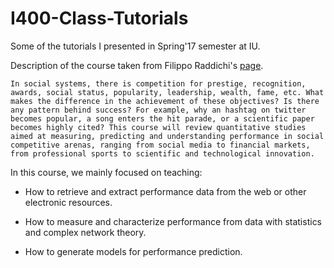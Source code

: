 # I400-Class-Tutorials

Some of the tutorials I presented in Spring'17 semester at IU. 

Description of the course taken from Filippo Raddichi's [page](http://homes.soic.indiana.edu/filiradi/CompSys.html). 

`
In social systems, there is competition for prestige, recognition, awards, social status, popularity, leadership, wealth, fame, etc. What makes the difference in the achievement of these objectives? Is there any pattern behind success? For example, why an hashtag on twitter becomes popular, a song enters the hit parade, or a scientific paper becomes highly cited? This course will review quantitative studies aimed at measuring, predicting and understanding performance in social competitive arenas, ranging from social media to financial markets, from professional sports to scientific and technological innovation.
` 

In this course, we mainly focused on teaching:

- How to retrieve and extract performance data from the web or other electronic resources.

- How to measure and characterize performance from data with statistics and complex network theory.

- How to generate models for performance prediction.


